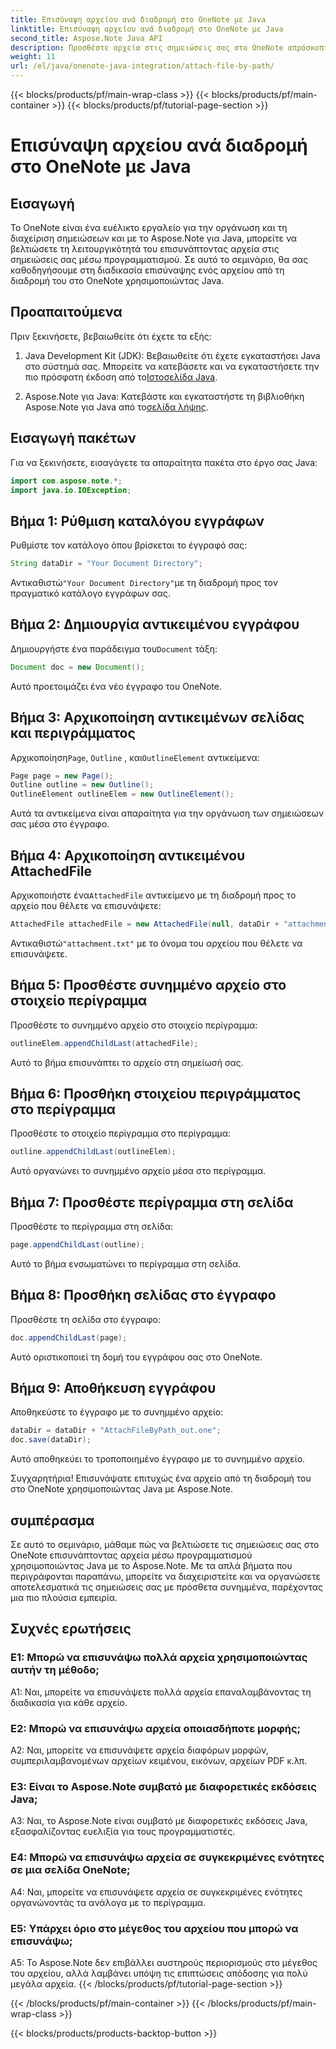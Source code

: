 ```yaml
---
title: Επισύναψη αρχείου ανά διαδρομή στο OneNote με Java
linktitle: Επισύναψη αρχείου ανά διαδρομή στο OneNote με Java
second_title: Aspose.Note Java API
description: Προσθέστε αρχεία στις σημειώσεις σας στο OneNote απρόσκοπτα! Μάθετε πώς να επισυνάπτετε κατά διαδρομή σε Java με το Aspose.Note. Εύκολος οδηγός & περιλαμβάνεται κωδικός! #OneNote #Java #Aspose
weight: 11
url: /el/java/onenote-java-integration/attach-file-by-path/
---
```


{{< blocks/products/pf/main-wrap-class >}}
{{< blocks/products/pf/main-container >}}
{{< blocks/products/pf/tutorial-page-section >}}

# Επισύναψη αρχείου ανά διαδρομή στο OneNote με Java

## Εισαγωγή

Το OneNote είναι ένα ευέλικτο εργαλείο για την οργάνωση και τη διαχείριση σημειώσεων και με το Aspose.Note για Java, μπορείτε να βελτιώσετε τη λειτουργικότητά του επισυνάπτοντας αρχεία στις σημειώσεις σας μέσω προγραμματισμού. Σε αυτό το σεμινάριο, θα σας καθοδηγήσουμε στη διαδικασία επισύναψης ενός αρχείου από τη διαδρομή του στο OneNote χρησιμοποιώντας Java.

## Προαπαιτούμενα

Πριν ξεκινήσετε, βεβαιωθείτε ότι έχετε τα εξής:

1.  Java Development Kit (JDK): Βεβαιωθείτε ότι έχετε εγκαταστήσει Java στο σύστημά σας. Μπορείτε να κατεβάσετε και να εγκαταστήσετε την πιο πρόσφατη έκδοση από το[Ιστοσελίδα Java](https://www.oracle.com/java/).
   
2.  Aspose.Note για Java: Κατεβάστε και εγκαταστήστε τη βιβλιοθήκη Aspose.Note για Java από το[σελίδα λήψης](https://releases.aspose.com/note/java/).

## Εισαγωγή πακέτων

Για να ξεκινήσετε, εισαγάγετε τα απαραίτητα πακέτα στο έργο σας Java:

```java
import com.aspose.note.*;
import java.io.IOException;
```

## Βήμα 1: Ρύθμιση καταλόγου εγγράφων

Ρυθμίστε τον κατάλογο όπου βρίσκεται το έγγραφό σας:

```java
String dataDir = "Your Document Directory";
```

 Αντικαθιστώ`"Your Document Directory"`με τη διαδρομή προς τον πραγματικό κατάλογο εγγράφων σας.

## Βήμα 2: Δημιουργία αντικειμένου εγγράφου

 Δημιουργήστε ένα παράδειγμα του`Document` τάξη:

```java
Document doc = new Document();
```

Αυτό προετοιμάζει ένα νέο έγγραφο του OneNote.

## Βήμα 3: Αρχικοποίηση αντικειμένων σελίδας και περιγράμματος

 Αρχικοποίηση`Page`, `Outline` , και`OutlineElement` αντικείμενα:

```java
Page page = new Page();
Outline outline = new Outline();
OutlineElement outlineElem = new OutlineElement();
```

Αυτά τα αντικείμενα είναι απαραίτητα για την οργάνωση των σημειώσεων σας μέσα στο έγγραφο.

## Βήμα 4: Αρχικοποίηση αντικειμένου AttachedFile

 Αρχικοποιήστε ένα`AttachedFile` αντικείμενο με τη διαδρομή προς το αρχείο που θέλετε να επισυνάψετε:

```java
AttachedFile attachedFile = new AttachedFile(null, dataDir + "attachment.txt");
```

 Αντικαθιστώ`"attachment.txt"` με το όνομα του αρχείου που θέλετε να επισυνάψετε.

## Βήμα 5: Προσθέστε συνημμένο αρχείο στο στοιχείο περίγραμμα

Προσθέστε το συνημμένο αρχείο στο στοιχείο περίγραμμα:

```java
outlineElem.appendChildLast(attachedFile);
```

Αυτό το βήμα επισυνάπτει το αρχείο στη σημείωσή σας.

## Βήμα 6: Προσθήκη στοιχείου περιγράμματος στο περίγραμμα

Προσθέστε το στοιχείο περίγραμμα στο περίγραμμα:

```java
outline.appendChildLast(outlineElem);
```

Αυτό οργανώνει το συνημμένο αρχείο μέσα στο περίγραμμα.

## Βήμα 7: Προσθέστε περίγραμμα στη σελίδα

Προσθέστε το περίγραμμα στη σελίδα:

```java
page.appendChildLast(outline);
```

Αυτό το βήμα ενσωματώνει το περίγραμμα στη σελίδα.

## Βήμα 8: Προσθήκη σελίδας στο έγγραφο

Προσθέστε τη σελίδα στο έγγραφο:

```java
doc.appendChildLast(page);
```

Αυτό οριστικοποιεί τη δομή του εγγράφου σας στο OneNote.

## Βήμα 9: Αποθήκευση εγγράφου

Αποθηκεύστε το έγγραφο με το συνημμένο αρχείο:

```java
dataDir = dataDir + "AttachFileByPath_out.one";
doc.save(dataDir);
```

Αυτό αποθηκεύει το τροποποιημένο έγγραφο με το συνημμένο αρχείο.

Συγχαρητήρια! Επισυνάψατε επιτυχώς ένα αρχείο από τη διαδρομή του στο OneNote χρησιμοποιώντας Java με Aspose.Note.

## συμπέρασμα

Σε αυτό το σεμινάριο, μάθαμε πώς να βελτιώσετε τις σημειώσεις σας στο OneNote επισυνάπτοντας αρχεία μέσω προγραμματισμού χρησιμοποιώντας Java με το Aspose.Note. Με τα απλά βήματα που περιγράφονται παραπάνω, μπορείτε να διαχειριστείτε και να οργανώσετε αποτελεσματικά τις σημειώσεις σας με πρόσθετα συνημμένα, παρέχοντας μια πιο πλούσια εμπειρία.

## Συχνές ερωτήσεις

### Ε1: Μπορώ να επισυνάψω πολλά αρχεία χρησιμοποιώντας αυτήν τη μέθοδο;

A1: Ναι, μπορείτε να επισυνάψετε πολλά αρχεία επαναλαμβάνοντας τη διαδικασία για κάθε αρχείο.

### Ε2: Μπορώ να επισυνάψω αρχεία οποιασδήποτε μορφής;

A2: Ναι, μπορείτε να επισυνάψετε αρχεία διαφόρων μορφών, συμπεριλαμβανομένων αρχείων κειμένου, εικόνων, αρχείων PDF κ.λπ.

### Ε3: Είναι το Aspose.Note συμβατό με διαφορετικές εκδόσεις Java;

A3: Ναι, το Aspose.Note είναι συμβατό με διαφορετικές εκδόσεις Java, εξασφαλίζοντας ευελιξία για τους προγραμματιστές.

### Ε4: Μπορώ να επισυνάψω αρχεία σε συγκεκριμένες ενότητες σε μια σελίδα OneNote;

A4: Ναι, μπορείτε να επισυνάψετε αρχεία σε συγκεκριμένες ενότητες οργανώνοντάς τα ανάλογα με το περίγραμμα.

### Ε5: Υπάρχει όριο στο μέγεθος του αρχείου που μπορώ να επισυνάψω;

A5: Το Aspose.Note δεν επιβάλλει αυστηρούς περιορισμούς στο μέγεθος του αρχείου, αλλά λαμβάνει υπόψη τις επιπτώσεις απόδοσης για πολύ μεγάλα αρχεία.
{{< /blocks/products/pf/tutorial-page-section >}}

{{< /blocks/products/pf/main-container >}}
{{< /blocks/products/pf/main-wrap-class >}}

{{< blocks/products/products-backtop-button >}}
